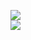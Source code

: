 [![](https://img.shields.io/badge/Made%20With-Github%20Spray-lightgrey.svg?style=for-the-badge&logo=github)](https://github.com/Annihil/github-spray#16733)  
[![](https://i.imgur.com/2DrTn0Z.gif)](https://github.com/Annihil/github-spray)